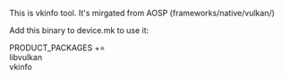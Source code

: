 This is vkinfo tool. It's mirgated from AOSP (frameworks/native/vulkan/)

Add this binary to device.mk to use it:

PRODUCT_PACKAGES += \
        libvulkan \
        vkinfo
